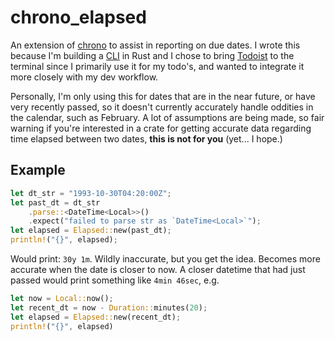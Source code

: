 # chrono_elapsed

An extension of [chrono](https://crates.io/crates/chrono) to assist in reporting
on due dates. I wrote this because I'm  building a [CLI](https://github.com/aidenlangley/clogi)
in Rust and I chose to bring [Todoist](https://todoist.com) to the terminal
since I primarily use it for my todo's, and wanted to integrate it more closely
with my dev workflow.

Personally, I'm only using this for dates that are in the near future, or have
very recently passed, so it doesn't currently accurately handle oddities in the
calendar, such as February. A lot of assumptions are being made, so fair warning
if you're interested in a crate for getting accurate data regarding time elapsed
between two dates, __this is not for you__ (yet... I hope.)

## Example

```rust
let dt_str = "1993-10-30T04:20:00Z";
let past_dt = dt_str
    .parse::<DateTime<Local>>()
    .expect("failed to parse str as `DateTime<Local>`");
let elapsed = Elapsed::new(past_dt);
println!("{}", elapsed);
```

Would print: `30y 1m`. Wildly inaccurate, but you get the idea. Becomes more
accurate when the date is closer to now. A closer datetime that had just passed
would print something like `4min 46sec`, e.g.

```rust
let now = Local::now();
let recent_dt = now - Duration::minutes(20);
let elapsed = Elapsed::new(recent_dt);
println!("{}", elapsed)
```
